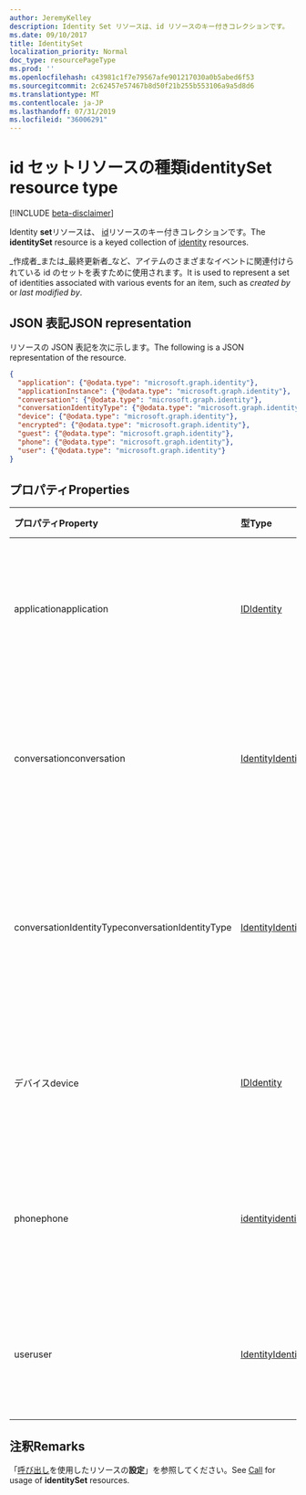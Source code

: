 ```yaml
---
author: JeremyKelley
description: Identity Set リソースは、id リソースのキー付きコレクションです。
ms.date: 09/10/2017
title: IdentitySet
localization_priority: Normal
doc_type: resourcePageType
ms.prod: ''
ms.openlocfilehash: c43981c1f7e79567afe901217030a0b5abed6f53
ms.sourcegitcommit: 2c62457e57467b8d50f21b255b553106a9a5d8d6
ms.translationtype: MT
ms.contentlocale: ja-JP
ms.lasthandoff: 07/31/2019
ms.locfileid: "36006291"
---
```

# <a name="identityset-resource-type"></a><span data-ttu-id="55456-103">id セットリソースの種類</span><span class="sxs-lookup"><span data-stu-id="55456-103">identitySet resource type</span></span>

[!INCLUDE [beta-disclaimer](../../includes/beta-disclaimer.md)]

<span data-ttu-id="55456-104">Identity **set**リソースは、 [id](identity.md)リソースのキー付きコレクションです。</span><span class="sxs-lookup"><span data-stu-id="55456-104">The **identitySet** resource is a keyed collection of [identity](identity.md) resources.</span></span>

<span data-ttu-id="55456-105">_作成者_または_最終更新者_など、アイテムのさまざまなイベントに関連付けられている id のセットを表すために使用されます。</span><span class="sxs-lookup"><span data-stu-id="55456-105">It is used to represent a set of identities associated with various events for an item, such as _created by_ or _last modified by_.</span></span>

## <a name="json-representation"></a><span data-ttu-id="55456-106">JSON 表記</span><span class="sxs-lookup"><span data-stu-id="55456-106">JSON representation</span></span>

<span data-ttu-id="55456-107">リソースの JSON 表記を次に示します。</span><span class="sxs-lookup"><span data-stu-id="55456-107">The following is a JSON representation of the resource.</span></span>

<!-- {
  "blockType": "resource",
  "@odata.type": "microsoft.graph.identitySet",
  "optionalProperties": [
    "application",
    "applicationInstance",
    "conversation",
    "conversationIdentityType",
    "device",
    "encrypted",
    "guest",
    "phone",
    "user"
  ],
  "openType": true
} -->
```json
{
  "application": {"@odata.type": "microsoft.graph.identity"},
  "applicationInstance": {"@odata.type": "microsoft.graph.identity"},
  "conversation": {"@odata.type": "microsoft.graph.identity"},
  "conversationIdentityType": {"@odata.type": "microsoft.graph.identity"},
  "device": {"@odata.type": "microsoft.graph.identity"},
  "encrypted": {"@odata.type": "microsoft.graph.identity"},
  "guest": {"@odata.type": "microsoft.graph.identity"},
  "phone": {"@odata.type": "microsoft.graph.identity"},
  "user": {"@odata.type": "microsoft.graph.identity"}
}
```

## <a name="properties"></a><span data-ttu-id="55456-108">プロパティ</span><span class="sxs-lookup"><span data-stu-id="55456-108">Properties</span></span>

| <span data-ttu-id="55456-109">プロパティ</span><span class="sxs-lookup"><span data-stu-id="55456-109">Property</span></span>    | <span data-ttu-id="55456-110">型</span><span class="sxs-lookup"><span data-stu-id="55456-110">Type</span></span>                    | <span data-ttu-id="55456-111">説明</span><span class="sxs-lookup"><span data-stu-id="55456-111">Description</span></span>                                             |
|:------------|:------------------------|:--------------------------------------------------------|
| <span data-ttu-id="55456-112">application</span><span class="sxs-lookup"><span data-stu-id="55456-112">application</span></span> | [<span data-ttu-id="55456-113">ID</span><span class="sxs-lookup"><span data-stu-id="55456-113">Identity</span></span>](identity.md) | <span data-ttu-id="55456-p101">省略可能。このアクションに関連付けられているアプリケーション。</span><span class="sxs-lookup"><span data-stu-id="55456-p101">Optional. The application associated with this action.</span></span>  |
| <span data-ttu-id="55456-116">conversation</span><span class="sxs-lookup"><span data-stu-id="55456-116">conversation</span></span>| [<span data-ttu-id="55456-117">Identity</span><span class="sxs-lookup"><span data-stu-id="55456-117">Identity</span></span>](identity.md) | <span data-ttu-id="55456-118">省略可能。</span><span class="sxs-lookup"><span data-stu-id="55456-118">Optional.</span></span> <span data-ttu-id="55456-119">このアクションに関連付けられているチームまたはチャネル。</span><span class="sxs-lookup"><span data-stu-id="55456-119">The team or channel associated with this action.</span></span>       |
| <span data-ttu-id="55456-120">conversationIdentityType</span><span class="sxs-lookup"><span data-stu-id="55456-120">conversationIdentityType</span></span>| [<span data-ttu-id="55456-121">Identity</span><span class="sxs-lookup"><span data-stu-id="55456-121">Identity</span></span>](identity.md) | <span data-ttu-id="55456-122">省略可能。</span><span class="sxs-lookup"><span data-stu-id="55456-122">Optional.</span></span> <span data-ttu-id="55456-123">**会話**プロパティがチームまたはチャネルを識別するかどうかを示します。</span><span class="sxs-lookup"><span data-stu-id="55456-123">Indicates whether the **conversation** property identifies a team or channel.</span></span>|
| <span data-ttu-id="55456-124">デバイス</span><span class="sxs-lookup"><span data-stu-id="55456-124">device</span></span>      | [<span data-ttu-id="55456-125">ID</span><span class="sxs-lookup"><span data-stu-id="55456-125">Identity</span></span>](identity.md) | <span data-ttu-id="55456-p104">省略可能。このアクションに関連付けられているデバイス。</span><span class="sxs-lookup"><span data-stu-id="55456-p104">Optional. The device associated with this action.</span></span>       |
| <span data-ttu-id="55456-128">phone</span><span class="sxs-lookup"><span data-stu-id="55456-128">phone</span></span>       | [<span data-ttu-id="55456-129">identity</span><span class="sxs-lookup"><span data-stu-id="55456-129">identity</span></span>](identity.md) | <span data-ttu-id="55456-130">省略可能。</span><span class="sxs-lookup"><span data-stu-id="55456-130">Optional.</span></span> <span data-ttu-id="55456-131">このアクションに関連付けられている電話番号。</span><span class="sxs-lookup"><span data-stu-id="55456-131">The phone number associated with this action.</span></span> |
| <span data-ttu-id="55456-132">user</span><span class="sxs-lookup"><span data-stu-id="55456-132">user</span></span>        | [<span data-ttu-id="55456-133">Identity</span><span class="sxs-lookup"><span data-stu-id="55456-133">Identity</span></span>](identity.md) | <span data-ttu-id="55456-p106">省略可能。このアクションに関連付けられているユーザー。</span><span class="sxs-lookup"><span data-stu-id="55456-p106">Optional. The user associated with this action.</span></span>         |

## <a name="remarks"></a><span data-ttu-id="55456-136">注釈</span><span class="sxs-lookup"><span data-stu-id="55456-136">Remarks</span></span> 

<span data-ttu-id="55456-137">「[呼び出し](call.md)を使用したリソースの**設定**」を参照してください。</span><span class="sxs-lookup"><span data-stu-id="55456-137">See [Call](call.md) for usage of **identitySet** resources.</span></span>


<!-- uuid: 8fcb5dbc-d5aa-4681-8e31-b001d5168d79
2015-10-25 14:57:30 UTC -->
<!-- {
  "type": "#page.annotation",
  "description": "Identity set is a collection of identities",
  "section": "documentation",
  "tocPath": "Resources/IdentitySet"
} -->
